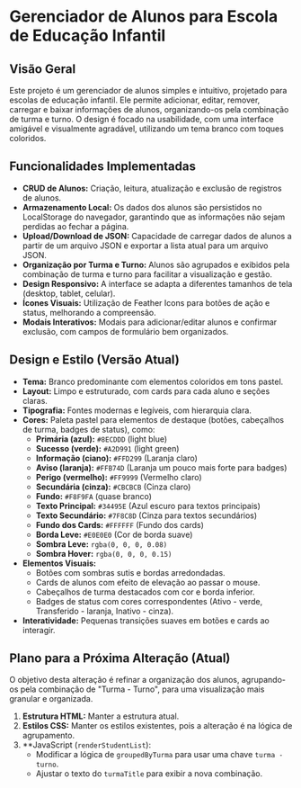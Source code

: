 # Gerenciador de Alunos para Escola de Educação Infantil

## Visão Geral

Este projeto é um gerenciador de alunos simples e intuitivo, projetado para escolas de educação infantil. Ele permite adicionar, editar, remover, carregar e baixar informações de alunos, organizando-os pela combinação de turma e turno. O design é focado na usabilidade, com uma interface amigável e visualmente agradável, utilizando um tema branco com toques coloridos.

## Funcionalidades Implementadas

*   **CRUD de Alunos:** Criação, leitura, atualização e exclusão de registros de alunos.
*   **Armazenamento Local:** Os dados dos alunos são persistidos no LocalStorage do navegador, garantindo que as informações não sejam perdidas ao fechar a página.
*   **Upload/Download de JSON:** Capacidade de carregar dados de alunos a partir de um arquivo JSON e exportar a lista atual para um arquivo JSON.
*   **Organização por Turma e Turno:** Alunos são agrupados e exibidos pela combinação de turma e turno para facilitar a visualização e gestão.
*   **Design Responsivo:** A interface se adapta a diferentes tamanhos de tela (desktop, tablet, celular).
*   **Ícones Visuais:** Utilização de Feather Icons para botões de ação e status, melhorando a compreensão.
*   **Modais Interativos:** Modais para adicionar/editar alunos e confirmar exclusão, com campos de formulário bem organizados.

## Design e Estilo (Versão Atual)

*   **Tema:** Branco predominante com elementos coloridos em tons pastel.
*   **Layout:** Limpo e estruturado, com cards para cada aluno e seções claras.
*   **Tipografia:** Fontes modernas e legíveis, com hierarquia clara.
*   **Cores:** Paleta pastel para elementos de destaque (botões, cabeçalhos de turma, badges de status), como:
    *   **Primária (azul):** `#8ECDDD` (light blue)
    *   **Sucesso (verde):** `#A2D991` (light green)
    *   **Informação (ciano):** `#FFD299` (Laranja claro)
    *   **Aviso (laranja):** `#FFB74D` (Laranja um pouco mais forte para badges)
    *   **Perigo (vermelho):** `#FF9999` (Vermelho claro)
    *   **Secundária (cinza):** `#CBCBCB` (Cinza claro)
    *   **Fundo:** `#F8F9FA` (quase branco)
    *   **Texto Principal:** `#34495E` (Azul escuro para textos principais)
    *   **Texto Secundário:** `#7F8C8D` (Cinza para textos secundários)
    *   **Fundo dos Cards:** `#FFFFFF` (Fundo dos cards)
    *   **Borda Leve:** `#E0E0E0` (Cor de borda suave)
    *   **Sombra Leve:** `rgba(0, 0, 0, 0.08)`
    *   **Sombra Hover:** `rgba(0, 0, 0, 0.15)`
*   **Elementos Visuais:**
    *   Botões com sombras sutis e bordas arredondadas.
    *   Cards de alunos com efeito de elevação ao passar o mouse.
    *   Cabeçalhos de turma destacados com cor e borda inferior.
    *   Badges de status com cores correspondentes (Ativo - verde, Transferido - laranja, Inativo - cinza).
*   **Interatividade:** Pequenas transições suaves em botões e cards ao interagir.

## Plano para a Próxima Alteração (Atual)

O objetivo desta alteração é refinar a organização dos alunos, agrupando-os pela combinação de "Turma - Turno", para uma visualização mais granular e organizada.

1.  **Estrutura HTML:** Manter a estrutura atual.
2.  **Estilos CSS:** Manter os estilos existentes, pois a alteração é na lógica de agrupamento.
3.  **JavaScript (`renderStudentList`):
    *   Modificar a lógica de `groupedByTurma` para usar uma chave `turma - turno`.
    *   Ajustar o texto do `turmaTitle` para exibir a nova combinação.
